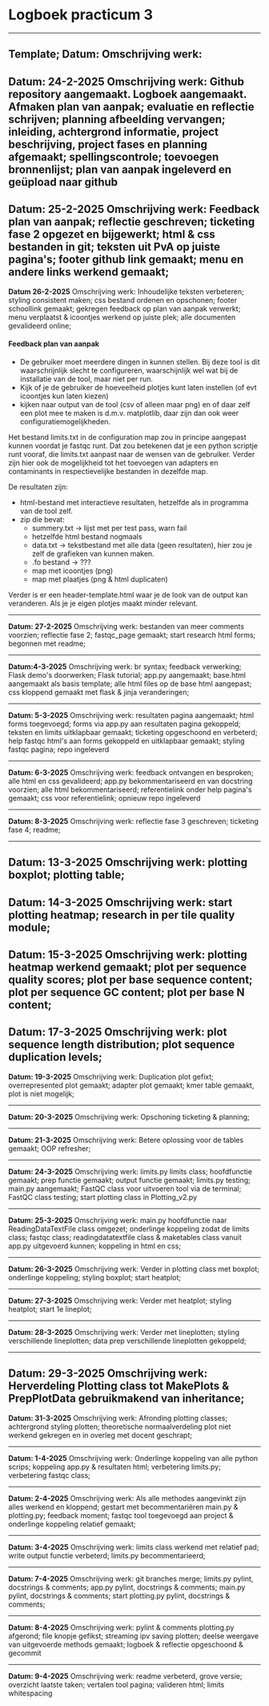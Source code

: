 # Logboek practicum 3

---
Template;
**Datum:**
Omschrijving werk:
---
**Datum: 24-2-2025**
Omschrijving werk: Github repository aangemaakt. Logboek aangemaakt. 
Afmaken plan van aanpak; evaluatie en reflectie schrijven; 
planning afbeelding vervangen; inleiding, achtergrond informatie, 
project beschrijving, project fases en planning afgemaakt; spellingscontrole; 
toevoegen bronnenlijst; plan van aanpak ingeleverd en geüpload naar github
---
**Datum: 25-2-2025**
Omschrijving werk: Feedback plan van aanpak; reflectie geschreven; ticketing fase 2
opgezet en bijgewerkt; html & css bestanden in git; teksten uit PvA op juiste pagina's;
footer github link gemaakt; menu en andere links werkend gemaakt;
---
**Datum 26-2-2025**
Omschrijving werk: Inhoudelijke teksten verbeteren; styling consistent maken; css bestand
ordenen en opschonen; footer schoollink gemaakt; gekregen feedback op plan van aanpak verwerkt; menu verplaatst &
icoontjes werkend op juiste plek; alle documenten gevalideerd online;

#### Feedback plan van aanpak
- De gebruiker moet meerdere dingen in kunnen stellen. Bij deze tool is dit waarschrijnlijk slecht te configureren, 
waarschijnlijk wel wat bij de installatie van de tool, maar niet per run.
- Kijk of je de gebruiker de hoeveelheid plotjes kunt laten instellen (of evt icoontjes kun laten kiezen)
- kijken naar output van de tool (csv of alleen maar png) en of daar zelf een plot mee te maken is d.m.v. matplotlib, 
daar zijn dan ook weer configuratiemogelijkheden.

Het bestand limits.txt in de configuration map zou in principe aangepast kunnen voordat je fastqc runt. Dat zou betekenen dat je 
een python scriptje runt vooraf, die limits.txt aanpast naar de wensen van de gebruiker. Verder zijn hier ook de 
mogelijkheid tot het toevoegen van adapters en contaminants in respectievelijke bestanden in dezelfde map.

De resultaten zijn:
- html-bestand met interactieve resultaten, hetzelfde als in programma van de tool zelf.
- zip die bevat:
    - summery.txt -> lijst met per test pass, warn fail
    - hetzelfde html bestand nogmaals
    - data.txt -> tekstbestand met alle data (geen resultaten), hier zou je zelf de grafieken van kunnen maken.
    - .fo bestand → ???
    - map met icoontjes (png)
    - map met plaatjes (png & html duplicaten)

Verder is er een header-template.html waar je de look van de output kan veranderen. Als je je eigen plotjes maakt minder relevant.

----
**Datum: 27-2-2025**
Omschrijving werk: bestanden van meer comments voorzien; reflectie fase 2; fastqc_page gemaakt; 
start research html forms; begonnen met readme;

-----
**Datum:4-3-2025**
Omschrijving werk: br syntax; feedback verwerking; Flask demo's doorwerken; Flask tutorial;
app.py aangemaakt; base.html aangemaakt als basis template; alle html files op de base html aangepast;
css kloppend gemaakt met flask & jinja veranderingen;

-----
**Datum: 5-3-2025**
Omschrijving werk: resultaten pagina aangemaakt; html forms toegevoegd; forms via app.py aan resultaten
pagina gekoppeld; teksten en limits uitklapbaar gemaakt; ticketing opgeschoond en verbeterd;
 help fastqc html's aan forms gekoppeld en uitklapbaar gemaakt; styling fastqc pagina; repo ingeleverd

---
**Datum: 6-3-2025**
Omschrijving werk: feedback ontvangen en besproken; alle html en css gevalideerd; app.py bekommentariseerd
en van docstring voorzien; alle html bekommentariseerd; referentielink onder help pagina's gemaakt;
css voor referentielink; opnieuw repo ingeleverd

----
**Datum: 8-3-2025**
Omschrijving werk: reflectie fase 3 geschreven; ticketing fase 4; readme;

----
**Datum: 13-3-2025**
Omschrijving werk: plotting boxplot; plotting table; 
----
**Datum: 14-3-2025**
Omschrijving werk: start plotting heatmap; research in per tile quality module;
----
**Datum: 15-3-2025**
Omschrijving werk: plotting heatmap werkend gemaakt; plot per sequence quality scores; plot
per base sequence content; plot per sequence GC content; plot per base N content;
----
**Datum: 17-3-2025**
Omschrijving werk: plot sequence length distribution; plot sequence duplication levels;
----
**Datum: 19-3-2025**
Omschrijving werk: Duplication plot gefixt; overrepresented plot gemaakt; adapter plot gemaakt;
kmer table gemaakt, plot is niet mogelijk;

-----
**Datum: 20-3-2025**
Omschrijving werk: Opschoning ticketing & planning; 

----
**Datum: 21-3-2025**
Omschrijving werk: Betere oplossing voor de tables gemaakt; OOP refresher;

----
**Datum: 24-3-2025**
Omschrijving werk: limits.py limits class; hoofdfunctie gemaakt; prep functie gemaakt; output 
functie gemaakt; limits.py testing; main.py aangemaakt; FastQC class voor uitvoeren tool via de 
terminal; FastQC class testing; start plotting class in Plotting_v2.py 

----
**Datum: 25-3-2025**
Omschrijving werk: main.py hoofdfunctie naar ReadingDataTextFile class omgezet; onderlinge 
koppeling zodat de limits class; fastqc class; readingdatatextfile class & maketables class 
vanuit app.py uitgevoerd kunnen; koppeling in html en css;

----
**Datum: 26-3-2025**
Omschrijving werk: Verder in plotting class met boxplot; onderlinge koppeling; styling boxplot; 
start heatplot;

----
**Datum: 27-3-2025**
Omschrijving werk: Verder met heatplot; styling heatplot; start 1e lineplot;

----
**Datum: 28-3-2025**
Omschrijving werk: Verder met lineplotten; styling verschillende lineplotten; data prep 
verschillende lineplotten gekoppeld; 

----
**Datum: 29-3-2025**
Omschrijving werk: Herverdeling Plotting class tot MakePlots & PrepPlotData gebruikmakend van 
inheritance;
----
**Datum: 31-3-2025**
Omschrijving werk: Afronding plotting classes; achtergrond styling plotten; theoretische 
normaalverdeling plot niet werkend gekregen en in overleg met docent geschrapt; 

----
**Datum: 1-4-2025**
Omschrijving werk: Onderlinge koppeling van alle python scrips; koppeling app.py & resultaten 
html; verbetering limits.py; verbetering fastqc class;

----
**Datum: 2-4-2025**
Omschrijving werk: Als alle methodes aangevinkt zijn alles werkend en kloppend; gestart met 
becommentariëren main.py & plotting.py; feedback moment; fastqc tool toegevoegd aan project & 
onderlinge koppeling relatief gemaakt;

----
**Datum: 3-4-2025**
Omschrijving werk: limits class werkend met relatief pad; write output functie verbeterd; 
limits.py becommentarieerd;

----
**Datum: 7-4-2025**
Omschrijving werk: git branches merge; limits.py pylint, docstrings & comments; app.py pylint,
docstrings & comments; main.py pylint, docstrings & comments; start plotting.py pylint, 
docstrings & comments;

----
**Datum: 8-4-2025**
Omschrijving werk: pylint & comments plotting.py afgerond; file knopje gefikst;
streaming ipv saving plotten; deelse weergave van uitgevoerde methods gemaakt; logboek & reflectie
opgeschoond & gecommit

----
**Datum: 9-4-2025**
Omschrijving werk: readme verbeterd, grove versie; overzicht laatste taken; vertalen tool pagina;
valideren html; limits whitespacing


